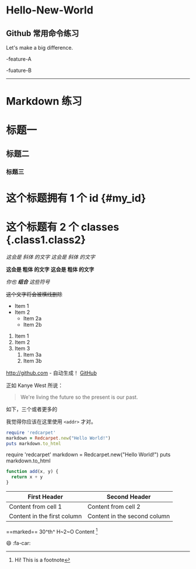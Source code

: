 # Hello-New-World
## Github 常用命令练习
Let's make a big difference.

-feature-A

-fuature-B

---
# Markdown 练习

# 标题一
## 标题二
### 标题三

# 这个标题拥有 1 个 id {#my_id}
# 这个标题有 2 个 classes {.class1.class2}
*这会是 斜体 的文字*
_这会是 斜体 的文字_

**这会是 粗体 的文字**
__这会是 粗体 的文字__

_你也 **组合** 这些符号_

~~这个文字将会被横线删除~~

- Item 1
- Item 2
  - Item 2a
  - Item 2b

1. Item 1
1. Item 2
1. Item 3
   1. Item 3a
   1. Item 3b  

http://github.com - 自动生成！
[GitHub](http://github.com)

正如 Kanye West 所说：

> We're living the future so
> the present is our past.

如下，三个或者更多的



我觉得你应该在这里使用
`<addr>` 才对。

```ruby
require 'redcarpet'
markdown = Redcarpet.new("Hello World!")
puts markdown.to_html
```

require 'redcarpet'
markdown = Redcarpet.new("Hello World!")
puts markdown.to_html

```javascript {.line-numbers}
function add(x, y) {
  return x + y
}
```
First Header | Second Header
------------ | -------------
Content from cell 1 | Content from cell 2
Content in the first column | Content in the second column
==marked==
30^th^
H~2~O
Content [^1]

[^1]: Hi! This is a footnote

:smile:
:fa-car: 

